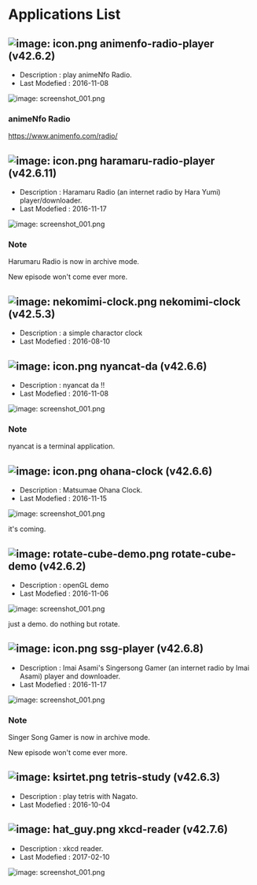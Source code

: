 # Applications List

## ![image: icon.png](/home/takedanemuru/MiscProject/animenfo-radio-player/Pictures/icon.png) animenfo-radio-player (v42.6.2)

+ Description : play animeNfo Radio.
+ Last Modefied : 2016-11-08

![image: screenshot_001.png](/home/takedanemuru/MiscProject/animenfo-radio-player/doc/screenshots/screenshot_001.png)

### animeNfo Radio

https://www.animenfo.com/radio/


## ![image: icon.png](/home/takedanemuru/MiscProject/haramaru-radio-player/Pictures/icon.png) haramaru-radio-player (v42.6.11)

+ Description : Haramaru Radio (an internet radio by Hara Yumi) player/downloader.
+ Last Modefied : 2016-11-17

![image: screenshot_001.png](/home/takedanemuru/MiscProject/haramaru-radio-player/doc/screenshots/screenshot_001.png)

### Note
Harumaru Radio is now in archive mode.

New episode won't come ever more.

## ![image: nekomimi-clock.png](/home/takedanemuru/MiscProject/nekomimi-clock/nekomimi-clock.png) nekomimi-clock (v42.5.3)

+ Description : a simple charactor clock
+ Last Modefied : 2016-08-10

## ![image: icon.png](/home/takedanemuru/MiscProject/nyancat-da/Picture/icon.png) nyancat-da (v42.6.6)

+ Description : nyancat da !!
+ Last Modefied : 2016-11-08

![image: screenshot_001.png](/home/takedanemuru/MiscProject/nyancat-da/doc/screenshots/screenshot_001.png)

### Note

nyancat is a terminal application.

## ![image: icon.png](/home/takedanemuru/MiscProject/ohana-clock/Pictures/icon.png) ohana-clock (v42.6.6)

+ Description : Matsumae Ohana Clock.
+ Last Modefied : 2016-11-15

![image: screenshot_001.png](/home/takedanemuru/MiscProject/ohana-clock/doc/screenshots/screenshot_001.png)

it's coming.


## ![image: rotate-cube-demo.png](/home/takedanemuru/MiscProject/rotate-cube-demo/Pictures/rotate-cube-demo.png) rotate-cube-demo (v42.6.2)

+ Description : openGL demo
+ Last Modefied : 2016-11-06

![image: screenshot_001.png](/home/takedanemuru/MiscProject/rotate-cube-demo/doc/screenshots/screenshot_001.png)

just a demo. do nothing but rotate.


## ![image: icon.png](/home/takedanemuru/MiscProject/ssg-player/Pictures/icon.png) ssg-player (v42.6.8)

+ Description : Imai Asami's Singersong Gamer (an internet radio by Imai Asami) player and downloader.
+ Last Modefied : 2016-11-17

![image: screenshot_001.png](/home/takedanemuru/MiscProject/ssg-player/doc/screenshots/screenshot_001.png)

### Note
Singer Song Gamer is now in archive mode.

New episode won't come ever more.


## ![image: ksirtet.png](/home/takedanemuru/MiscProject/tetris-study/ksirtet.png) tetris-study (v42.6.3)

+ Description : play tetris with Nagato.
+ Last Modefied : 2016-10-04

## ![image: hat_guy.png](/home/takedanemuru/MiscProject/xkcd-reader/pictures/hat_guy.png) xkcd-reader (v42.7.6)

+ Description : xkcd reader.
+ Last Modefied : 2017-02-10

![image: screenshot_001.png](/home/takedanemuru/MiscProject/xkcd-reader/doc/screenshots/screenshot_001.png)

